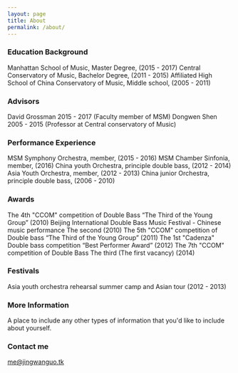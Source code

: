 ```yaml
---
layout: page
title: About
permalink: /about/
---
```


### Education Background
Manhattan School of Music, Master Degree, (2015 - 2017)
Central Conservatory of Music, Bachelor Degree, (2011 - 2015)
Affiliated High School of China Conservatory of Music, Middle school, (2005 - 2011)
 
### Advisors
David Grossman 2015 - 2017 (Faculty member of MSM)
Dongwen Shen 2005 - 2015 (Professor at Central conservatory of Music)
 
### Performance Experience
MSM Symphony Orchestra, member, (2015 - 2016)
MSM Chamber Sinfonia, member, (2016)
China youth Orchestra, principle double bass, (2012 - 2014)
Asia Youth Orchestra, member, (2012 - 2013)
China junior Orchestra, principle double bass, (2006 - 2010)
 
### Awards
The 4th "CCOM" competition of Double Bass “The Third of the Young Group”
(2010)
Beijing International Double Bass Music Festival - Chinese music performance The
second (2010)
The 5th "CCOM" competition of Double bass “The Third of the Young Group”
(2011)
The 1st "Cadenza" Double bass competition “Best Performer Award” (2012)
The 7th "CCOM" competition of Double Bass The third (The first vacancy) (2014)
 
### Festivals
Asia youth orchestra rehearsal summer camp and Asian tour (2012 - 2013)

### More Information

A place to include any other types of information that you'd like to include about yourself.

### Contact me

[	me@jingwanguo.tk](mailto:me@jingwanguo.tk)
